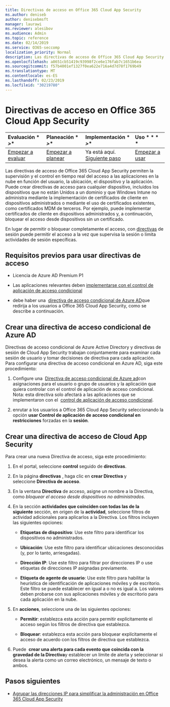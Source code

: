 ```yaml
---
title: Directivas de acceso en Office 365 Cloud App Security
ms.author: deniseb
author: denisebmsft
manager: laurawi
ms.reviewer: alesibov
ms.audience: Admin
ms.topic: reference
ms.date: 02/14/2019
ms.service: O365-seccomp
localization_priority: Normal
description: Las directivas de acceso de Office 365 Cloud App Security permiten la supervisión y el control en tiempo real del acceso a las aplicaciones en la nube en función del usuario, la ubicación, el dispositivo y la aplicación. Puede crear directivas de acceso para cualquier dispositivo, incluidos los dispositivos que no están Unidos a un dominio y que Windows Intune no administra mediante la implementación de certificados de cliente en dispositivos administrados o mediante el uso de certificados existentes, como certificados MDM de terceros. Por ejemplo, puede implementar certificados de cliente en dispositivos administrados y, a continuación, bloquear el acceso desde dispositivos sin un certificado.
ms.openlocfilehash: a8651cb51419c93998f2ce6e176fab7c1651b6ea
ms.sourcegitcommit: f57b4001ef1327f0ea622e716a4d7d78f1769b49
ms.translationtype: MT
ms.contentlocale: es-ES
ms.lasthandoff: 02/23/2019
ms.locfileid: "30219780"
---
```

# <a name="access-policies-in-office-365-cloud-app-security"></a>Directivas de acceso en Office 365 Cloud App Security

|Evaluación * *\>**|Planeación * *\>**|Implementación * *\>**|Uso * * * *|
|:-----|:-----|:-----|:-----|
|[Empezar a evaluar](office-365-cas-overview.md) <br/> |[Empezar a planear](get-ready-for-office-365-cas.md) <br/> |Ya está aquí.  <br/> [Siguiente paso](group-your-ip-addresses-in-ocas.md) <br/> |[Empezar a usar](utilization-activities-for-ocas.md) <br/> |

Las directivas de acceso de Office 365 Cloud App Security permiten la supervisión y el control en tiempo real del acceso a las aplicaciones en la nube en función del usuario, la ubicación, el dispositivo y la aplicación. Puede crear directivas de acceso para cualquier dispositivo, incluidos los dispositivos que no están Unidos a un dominio y que Windows Intune no administra mediante la implementación de certificados de cliente en dispositivos administrados o mediante el uso de certificados existentes, como certificados MDM de terceros. Por ejemplo, puede implementar certificados de cliente en dispositivos administrados y, a continuación, bloquear el acceso desde dispositivos sin un certificado.

En lugar de permitir o bloquear completamente el acceso, con [directivas](ocas-session-policies.md) de sesión puede permitir el acceso a la vez que supervisa la sesión o limita actividades de sesión específicas.

## <a name="prerequisites-to-using-access-policies"></a>Requisitos previos para usar directivas de acceso

- Licencia de Azure AD Premium P1

- Las aplicaciones relevantes deben [implementarse con el control de aplicación de acceso condicional](https://docs.microsoft.com/en-us/cloud-app-security/proxy-deployment-aad)

- debe haber una  [directiva de acceso condicional de Azure AD](https://docs.microsoft.com/azure/active-directory/active-directory-conditional-access-azure-portal)que redirija a los usuarios a Office 365 Cloud App Security, como se describe a continuación.

## <a name="create-an-azure-ad-conditional-access-policy"></a>Crear una directiva de acceso condicional de Azure AD

Directivas de acceso condicional de Azure Active Directory y directivas de sesión de Cloud App Security trabajan conjuntamente para examinar cada sesión de usuario y tomar decisiones de directiva para cada aplicación. Para configurar una directiva de acceso condicional en Azure AD, siga este procedimiento:

1. Configure una  [Directiva de acceso condicional de Azure ad](https://docs.microsoft.com/azure/active-directory/active-directory-conditional-access-azure-portal)con asignaciones para el usuario o grupo de usuarios y la aplicación que quiera controlar con el control de aplicación de acceso condicional.<br>Nota: esta directiva solo afectará a las aplicaciones que se implementaron con el  [control de aplicación de acceso condicional](https://docs.microsoft.com/cloud-app-security/proxy-deployment-aad).

2. enrutar a los usuarios a Office 365 Cloud App Security seleccionando la opción **usar Control de aplicación de acceso condicional en restricciones** forzadas en la **sesión**.

## <a name="create-a-cloud-app-security-access-policy"></a>Crear una directiva de acceso de Cloud App Security

Para crear una nueva Directiva de acceso, siga este procedimiento:

1. En el portal, seleccione **control** seguido de **directivas**.

2. En la página **directivas** , haga clic en **crear Directiva** y seleccione **Directiva de acceso**.

3. En la ventana **Directiva** de acceso, asigne un nombre a la Directiva, como *bloquear el acceso desde dispositivos no administrados*.

4. En la sección **actividades que coinciden con todas las de la siguiente** sección, en origen de la **actividad**, seleccione filtros de actividad adicionales para aplicarlos a la Directiva. Los filtros incluyen las siguientes opciones:
    
    - **Etiquetas de dispositivo**: Use este filtro para identificar los dispositivos no administrados.
    
    - **Ubicación**: Use este filtro para identificar ubicaciones desconocidas (y, por lo tanto, arriesgadas).
    
    - **Dirección IP**: Use este filtro para filtrar por direcciones IP o use etiquetas de direcciones IP asignadas previamente.
    
    - **Etiqueta de agente de usuario**: Use este filtro para habilitar la heurística de identificación de aplicaciones móviles y de escritorio. Este filtro se puede establecer en igual a o no es igual a. Los valores deben probarse con sus aplicaciones móviles y de escritorio para cada aplicación en la nube.

5. En **acciones**, seleccione una de las siguientes opciones:
    
    - **Permitir**: establezca esta acción para permitir explícitamente el acceso según los filtros de directiva que establezca.
    
    - **Bloquear**: establezca esta acción para bloquear explícitamente el acceso de acuerdo con los filtros de directiva que establezca.

6. Puede  **crear una alerta para cada evento que coincida con la gravedad de la Directiva**y establecer un límite de alerta y seleccionar si desea la alerta como un correo electrónico, un mensaje de texto o ambos.

## <a name="next-steps"></a>Pasos siguientes

- [Agrupar las direcciones IP para simplificar la administración en Office 365 Cloud App Security](group-your-ip-addresses-in-ocas.md)